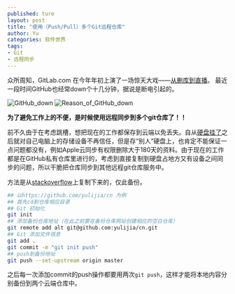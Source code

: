 ```yaml
---
published: ture
layout: post
title: "使用（Push/Pull）多个Git远程仓库"
author: Yu
categories: 软件世界
tags:
- Git
- 远程同步
---
```



众所周知，GitLab.com 在今年年初上演了一场惊天大戏——[从删库到直播](https://about.gitlab.com/2017/02/01/gitlab-dot-com-database-incident/)。
最近一段时间GitHub也经常down个十几分钟，据说是断电引起的。

![GitHub_down](http://i.imgur.com/5HmTBcr.png)
![Reason_of_GitHub_down](http://i.imgur.com/9k9GTtG.png)


**为了避免工作上的不便，是时候使用远程同步到多个git仓库了！！**

前不久由于在考虑跳槽，想把现在的工作都保存到云端以免丢失。自从[硬盘挂了](http://yulijia.net/cn/%E7%94%9F%E6%B4%BB%E7%82%B9%E6%BB%B4/2016/04/04/so-sad.html)之后就对自己电脑上的存储设备不再信任，但是存“别人”硬盘上，也肯定不能保证一点问题都没有，例如Apple云同步有权限删除大于180天的资料。由于现在的工作都是在GitHub私有仓库里进行的，考虑到直接复制到硬盘占地方又有设备之间同步的问题，所以干脆把仓库同步到其他远程git仓库服务中。

方法是从[stackoverflow](https://stackoverflow.com/questions/849308/pull-push-from-multiple-remote-locations "pull/push from multiple remote locations")上复制下来的，仅此备份。


```bash
## 以https://github.com/yulijia/cn 为例
## 首先cd到仓库相应目录
## Git 初始化
git init
## 添加备份仓库地址（在此之前要在备份仓库网站创建相应的空白仓库）
git remote add alt git@github.com:yulijia/cn.git
## Git 添加文件信息
git add .
git commit -m "git init push"
## push到备份地址
git push --set-upstream origin master
```


之后每一次添加commit的push操作都要用两次`git push`，这样才能将本地内容分别备份到两个云端仓库中。




